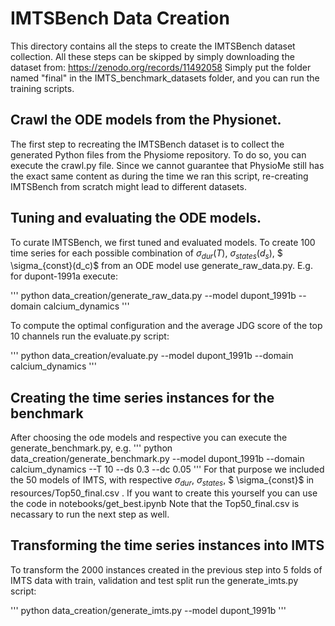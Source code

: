 # IMTSBench Data Creation
This directory contains all the steps to create the IMTSBench dataset collection.
All these steps can be skipped by simply downloading the dataset from:
https://zenodo.org/records/11492058
Simply put the folder named "final" in the IMTS_benchmark_datasets folder, and you can run the training scripts.

## Crawl the ODE models from the Physionet.
The first step to recreating the IMTSBench dataset is to collect the generated Python files from the Physiome repository.
To do so, you can execute the crawl.py file. 
Since we cannot guarantee that PhysioMe still has the exact same content as during the time we ran this script, 
re-creating IMTSBench from scratch might lead to different datasets.

## Tuning and evaluating the ODE models. 
To curate IMTSBench, we first tuned and evaluated models. 
To create 100 time series for each 
possible combination of $\sigma_{dur} (T)$, $\sigma_{states} (d_s)$, $ \sigma_{const}(d_c)$ from an ODE model use generate_raw_data.py. E.g. for dupont-1991a execute:

'''
python data_creation/generate_raw_data.py --model dupont_1991b --domain calcium_dynamics
'''

To compute the optimal configuration and the average JDG score of the top 10 channels run 
the evaluate.py script:

'''
python data_creation/evaluate.py --model dupont_1991b --domain calcium_dynamics
'''

## Creating the time series instances for the benchmark

After choosing the ode models and respective you can execute the
generate_benchmark.py, e.g.
'''
python data_creation/generate_benchmark.py --model dupont_1991b --domain calcium_dynamics --T 10 --ds 0.3 --dc 0.05
'''
For that purpose we included the 50 models of IMTS, with respective $\sigma_{dur}$, $\sigma_{states}$, $ \sigma_{const}$ in resources/Top50_final.csv . If you want to create this yourself you can use the code in notebooks/get_best.ipynb 
Note that the Top50_final.csv is necassary to run the next step as well.

## Transforming the time series instances into IMTS
To transform the 2000 instances created in the previous step into 5 folds of IMTS
data with train, validation and test split run the generate_imts.py script:

'''
python data_creation/generate_imts.py --model dupont_1991b
'''
